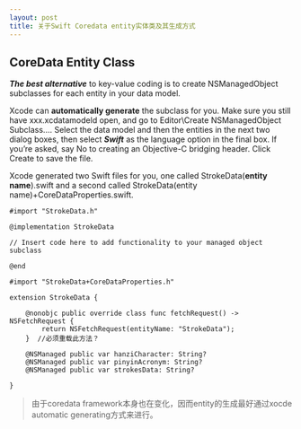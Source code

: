 ```yaml
---
layout: post
title: 关于Swift Coredata entity实体类及其生成方式
---
```


## CoreData Entity Class
***The best alternative*** to key-value coding is to create NSManagedObject subclasses for each entity in your data model.

Xcode can **automatically generate** the subclass for you. Make sure you still have xxx.xcdatamodeld open, and go to Editor\Create NSManagedObject Subclass.... Select the data model and then the entities in the next two dialog boxes, then select ***Swift*** as the language option in the final box. If you’re asked, say No to creating an Objective-C bridging header. Click Create to save the file. 

Xcode generated two Swift files for you, one called StrokeData(**entity name**).swift and a second called StrokeData(entity name)+CoreDataProperties.swift.

```
#import "StrokeData.h"

@implementation StrokeData

// Insert code here to add functionality to your managed object subclass

@end
```

```
#import "StrokeData+CoreDataProperties.h"

extension StrokeData {

    @nonobjc public override class func fetchRequest() -> NSFetchRequest {
        return NSFetchRequest(entityName: "StrokeData");
    }  //必须重载此方法？

    @NSManaged public var hanziCharacter: String?
    @NSManaged public var pinyinAcronym: String?
    @NSManaged public var strokesData: String?

}
```

> 由于coredata framework本身也在变化，因而entity的生成最好通过xocde automatic generating方式来进行。

